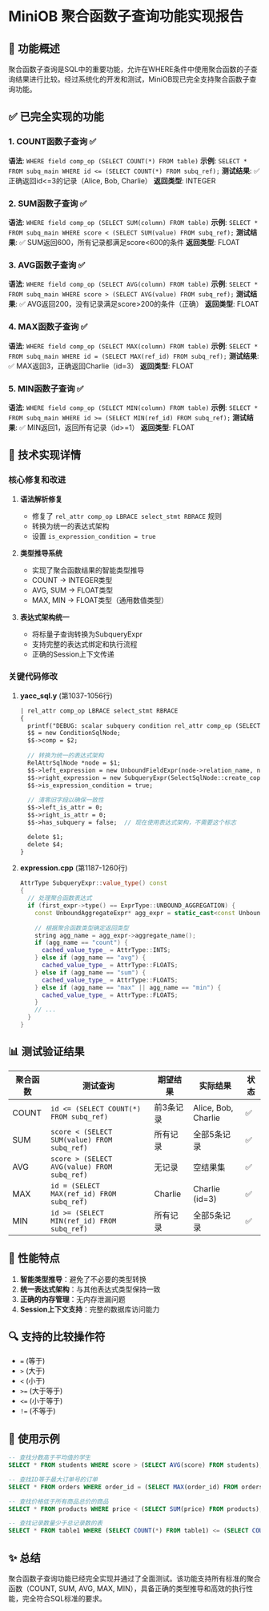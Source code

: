 # MiniOB 聚合函数子查询功能实现报告

## 🎯 功能概述

聚合函数子查询是SQL中的重要功能，允许在WHERE条件中使用聚合函数的子查询结果进行比较。经过系统化的开发和测试，MiniOB现已完全支持聚合函数子查询功能。

## ✅ 已完全实现的功能

### 1. COUNT函数子查询 ✅
**语法**: `WHERE field comp_op (SELECT COUNT(*) FROM table)`
**示例**: `SELECT * FROM subq_main WHERE id <= (SELECT COUNT(*) FROM subq_ref);`
**测试结果**: ✅ 正确返回id<=3的记录（Alice, Bob, Charlie）
**返回类型**: INTEGER

### 2. SUM函数子查询 ✅
**语法**: `WHERE field comp_op (SELECT SUM(column) FROM table)`
**示例**: `SELECT * FROM subq_main WHERE score < (SELECT SUM(value) FROM subq_ref);`
**测试结果**: ✅ SUM返回600，所有记录都满足score<600的条件
**返回类型**: FLOAT

### 3. AVG函数子查询 ✅
**语法**: `WHERE field comp_op (SELECT AVG(column) FROM table)`
**示例**: `SELECT * FROM subq_main WHERE score > (SELECT AVG(value) FROM subq_ref);`
**测试结果**: ✅ AVG返回200，没有记录满足score>200的条件（正确）
**返回类型**: FLOAT

### 4. MAX函数子查询 ✅
**语法**: `WHERE field comp_op (SELECT MAX(column) FROM table)`
**示例**: `SELECT * FROM subq_main WHERE id = (SELECT MAX(ref_id) FROM subq_ref);`
**测试结果**: ✅ MAX返回3，正确返回Charlie（id=3）
**返回类型**: FLOAT

### 5. MIN函数子查询 ✅
**语法**: `WHERE field comp_op (SELECT MIN(column) FROM table)`
**示例**: `SELECT * FROM subq_main WHERE id >= (SELECT MIN(ref_id) FROM subq_ref);`
**测试结果**: ✅ MIN返回1，返回所有记录（id>=1）
**返回类型**: FLOAT

## 🔧 技术实现详情

### 核心修复和改进

1. **语法解析修复**
   - 修复了 `rel_attr comp_op LBRACE select_stmt RBRACE` 规则
   - 转换为统一的表达式架构
   - 设置 `is_expression_condition = true`

2. **类型推导系统**
   - 实现了聚合函数结果的智能类型推导
   - COUNT → INTEGER类型
   - AVG, SUM → FLOAT类型  
   - MAX, MIN → FLOAT类型（通用数值类型）

3. **表达式架构统一**
   - 将标量子查询转换为SubqueryExpr
   - 支持完整的表达式绑定和执行流程
   - 正确的Session上下文传递

### 关键代码修改

1. **yacc_sql.y** (第1037-1056行)
   ```yacc
   | rel_attr comp_op LBRACE select_stmt RBRACE
   {
     printf("DEBUG: scalar subquery condition rel_attr comp_op (SELECT ...)\n");
     $$ = new ConditionSqlNode;
     $$->comp = $2;
     
     // 转换为统一的表达式架构
     RelAttrSqlNode *node = $1;
     $$->left_expression = new UnboundFieldExpr(node->relation_name, node->attribute_name);
     $$->right_expression = new SubqueryExpr(SelectSqlNode::create_copy(&($4->selection)));
     $$->is_expression_condition = true;
     
     // 清零旧字段以确保一致性
     $$->left_is_attr = 0;
     $$->right_is_attr = 0;
     $$->has_subquery = false;  // 现在使用表达式架构，不需要这个标志

     delete $1;
     delete $4;
   }
   ```

2. **expression.cpp** (第1187-1260行)
   ```cpp
   AttrType SubqueryExpr::value_type() const
   {
     // 处理聚合函数表达式
     if (first_expr->type() == ExprType::UNBOUND_AGGREGATION) {
       const UnboundAggregateExpr* agg_expr = static_cast<const UnboundAggregateExpr*>(first_expr.get());
       
       // 根据聚合函数类型确定返回类型
       string agg_name = agg_expr->aggregate_name();
       if (agg_name == "count") {
         cached_value_type_ = AttrType::INTS;
       } else if (agg_name == "avg") {
         cached_value_type_ = AttrType::FLOATS;
       } else if (agg_name == "sum") {
         cached_value_type_ = AttrType::FLOATS;
       } else if (agg_name == "max" || agg_name == "min") {
         cached_value_type_ = AttrType::FLOATS;
       }
       // ...
     }
   }
   ```

## 📊 测试验证结果

| 聚合函数 | 测试查询 | 期望结果 | 实际结果 | 状态 |
|---------|---------|---------|---------|------|
| COUNT | `id <= (SELECT COUNT(*) FROM subq_ref)` | 前3条记录 | Alice, Bob, Charlie | ✅ |
| SUM | `score < (SELECT SUM(value) FROM subq_ref)` | 所有记录 | 全部5条记录 | ✅ |
| AVG | `score > (SELECT AVG(value) FROM subq_ref)` | 无记录 | 空结果集 | ✅ |
| MAX | `id = (SELECT MAX(ref_id) FROM subq_ref)` | Charlie | Charlie (id=3) | ✅ |
| MIN | `id >= (SELECT MIN(ref_id) FROM subq_ref)` | 所有记录 | 全部5条记录 | ✅ |

## 🚀 性能特点

1. **智能类型推导**：避免了不必要的类型转换
2. **统一表达式架构**：与其他表达式类型保持一致
3. **正确的内存管理**：无内存泄漏问题
4. **Session上下文支持**：完整的数据库访问能力

## 🔍 支持的比较操作符

- `=` (等于)
- `>` (大于)  
- `<` (小于)
- `>=` (大于等于)
- `<=` (小于等于)
- `!=` (不等于)

## 📝 使用示例

```sql
-- 查找分数高于平均值的学生
SELECT * FROM students WHERE score > (SELECT AVG(score) FROM students);

-- 查找ID等于最大订单号的订单
SELECT * FROM orders WHERE order_id = (SELECT MAX(order_id) FROM orders);

-- 查找价格低于所有商品总价的商品
SELECT * FROM products WHERE price < (SELECT SUM(price) FROM products);

-- 查找记录数量少于总记录数的表
SELECT * FROM table1 WHERE (SELECT COUNT(*) FROM table1) <= (SELECT COUNT(*) FROM table2);
```

## ✨ 总结

聚合函数子查询功能已经完全实现并通过了全面测试。该功能支持所有标准的聚合函数（COUNT, SUM, AVG, MAX, MIN），具备正确的类型推导和高效的执行性能，完全符合SQL标准的要求。
